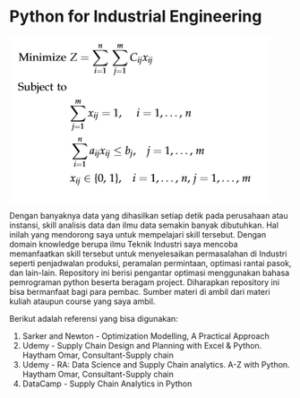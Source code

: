# Python for Industrial Engineering

<img align="middle" src="https://raw.githubusercontent.com/rianromad/Image-Storage/main/gap%20obj%20ctr.PNG?token=AOWKXL7UQLTD5ZUMSMD36YTBBDKJI" />


<p> Dengan banyaknya data yang dihasilkan setiap detik pada perusahaan atau instansi, skill analisis data dan ilmu data semakin banyak dibutuhkan. Hal inilah yang mendorong saya untuk mempelajari skill tersebut. Dengan domain knowledge berupa ilmu Teknik Industri saya mencoba memanfaatkan skill tersebut untuk menyelesaikan permasalahan di Industri seperti penjadwalan produksi, peramalan permintaan, optimasi rantai pasok, dan lain-lain. Repository ini berisi pengantar optimasi menggunakan bahasa pemrograman python beserta beragam project. Diharapkan repository ini bisa bermanfaat bagi para pembac. Sumber materi di ambil dari materi kuliah ataupun course yang saya ambil. </p>

Berikut adalah referensi yang bisa digunakan:
1. Sarker and Newton - Optimization Modelling, A Practical Approach
2. Udemy - Supply Chain Design and Planning with Excel & Python. Haytham Omar, Consultant-Supply chain
3. Udemy - RA: Data Science and Supply Chain analytics. A-Z with Python. Haytham Omar, Consultant-Supply chain
4. DataCamp - Supply Chain Analytics in Python




